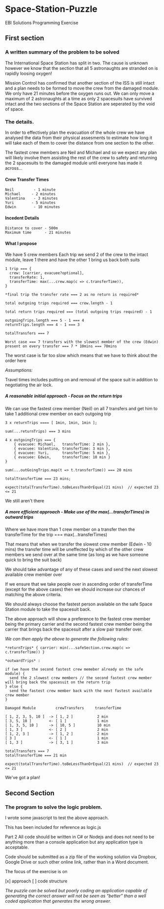 # Space-Station-Puzzle

EBI Solutions Programming Exercise

## First section

### A written summary of the problem to be solved

The International Space Station has split in two. The cause is unknown however we know that the section that all 5 astronaughts are stranded on is rapidly loosing oxygen!

Mission Control has confirmed that another section of the ISS is still intact and a plan needs to be formed to move the crew from the damaged module. We only have 21 minutes before the oxygen runs out. We can only move a maximum of 2 astronaughts at a time as only 2 spacesuits have survived intact and the two sections of the Space Station are seperated by the void of space.

### The details. 

In order to effectively plan the evacuation of the whole crew we have analysed the data from their physical assesments to estimate how long it will take each of them to cover the distance from one section to the other.

The fastest crew members are Neil and Michael and so we expect any plan will likely involve them assisting the rest of the crew to safety and returning the 2 spacesuits to the damaged module until everyone has made it across...

#### Crew Transfer Times

    Neil         - 1 minute
    Michael     - 2 minutes
    Valentina    - 3 minutes
    Yuri        - 5 minutes
    Edwin        - 10 minutes
    
#### Incedent Details

    Distance to cover - 500m
    Maximum time      - 21 minutes
    
#### What I propose

We have 5 crew members
Each trip we send 2 of the crew to the intact module, leave 1 there and have the other 1 bring us back both suits

```
1 trip === { 
  crew: [carrier, evacuee?optional], 
  transferRate: 1, 
  transferTime: max(...crew.map(c => c.transferTime)),
}
```

```
*final trip the transfer rate === 2 as no return is required*
```

```
total outgoing trips required === crew.length - 1
```

```
total return trips required === (total outgoing trips required) - 1
```

```
outgoingTrips.length === 5 - 1 === 4
returnTrips.length === 4 - 1 === 3
```

```
totalTransfers === 7
```

```
Worst case === 7 transfers with the slowest member of the crew (Edwin) present on every transfer === 7 * 10mins === 70mins
```
The worst case is far too slow which means that we have to think about the order here

*Assumptions:*

Travel times includes putting on and removal of the space suit in addition to negotiating the air lock.

##### A reasonable initial approach - Focus on the return trips

We can use the fastest crew member (Neil) on all 7 transfers and get him to take 1 additional crew member on each outgoing trip

```
3 x returnTrips ==== [ 1min, 1min, 1min ]; 

sum(...returnTrips) === 3 mins
```

```
4 x outgoingTrips === {
    { evacuee: Michael,   transferTime: 2 min },
    { evacuee: Valentina, transferTime: 3 min },
    { evacuee: Yuri,      transferTime: 5 min },
    { evacuee: Edwin,     transferTime: 10 min }
}

sum(...outGoingTrips.map(t => t.transferTime)) === 20 mins
```

```
totalTransferTime === 23 mins; 
```

```
expect(totalTransferTime).toBeLessThanOrEqual(21 mins)  // expected 23 <= 21
```
We still aren't there

##### A more efficient approach - Make use of the max(...transferTimes) in outward trips

Where we have more than 1 crew member on a transfer then the transferTime for the trip === max(...transferTimes)

That means that when we transfer the slowest crew member (Edwin - 10 mins) the transfer time will be uneffected by which of the other crew members we send over at the same time (as long as we have someone quick to bring the suit back)

We should take advantage of any of these cases and send the next slowest available crew member over 

If we ensure that we take people over in ascending order of transferTime (except for the above cases) then we should increase our chances of matching the above criteria.

We should always choose the fastest person available on the safe Space Station module to take the spacesuit back.

The above approach will show a preference to the fastest crew member being the primary carrier and the second fastest crew member being the carrier that brings back the spacesuit after a slow pair transfer over.

*We can then apply the above to generate the following rules:*

```
*returnTrips* { carrier: min(...safeSection.crew.map(c => c.transferTime)) }
```

```
*outwardTrips* :

if (we have the second fastest crew memeber already on the safe module) {
  send the 2 slowest crew members // the second fastest crew member will bring back the spacesuit on the return trip
} else {
  send the fastest crew member back with the next fastest available crew member
}
```

```
Damaged Module         crewTransfers     transferTime

[ 1, 2, 3, 5, 10 ]  -> [ 1, 2 ]           2 min
[ 3, 5, 10 ]        <- [ 1 ]              1 min
[ 1, 3, 5, 10 ]     -> [ 10, 5 ]          10 min
[ 1, 3 ]            <- [ 2 ]              2 min
[ 1, 2, 3 ]         -> [ 1, 2 ]           2 min
[ 3 ]               <- [ 1 ]              1 min
[ 1, 3 ]            -> [ 3, 1 ]           3 min

totalTransfers === 7
totalTransferTime === 21 min
```

```
expect(totalTransferTime).toBeLessThanOrEqual(21 mins)  // expected 23 <= 21
```

We've got a plan!


## Second Section

### The program to solve the logic problem.

I wrote some javascript to test the above approach.

This has been included for reference as logic.js


Part 2
All code should be written in C# or Nodejs and does not need to be anything more than a console application but any application type is acceptable.

Code should be submitted as a zip file of the working solution via Dropbox, Google Drive or such other online link, rather than in a Word document.

The focus of the exercise is on

[x] approach
[ ] code structure

_The puzzle can be solved but poorly coding an application capable of generating the correct answer will not be seen as “better” than a well coded application that generates the wrong answer._

